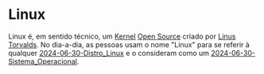 # Linux 
Linux é, em sentido técnico, um [Kernel](Kernel) [Open Source](Open%20Source) criado por [Linus Torvalds](Linus%20Torvalds.md). No dia-a-dia, as pessoas usam o nome "Linux" para se referir à qualquer [2024-06-30-Distro_Linux](2024-06-30-Distro_Linux.md) e o consideram como um [2024-06-30-Sistema_Operacional](2024-06-30-Sistema_Operacional.md).